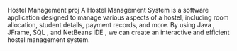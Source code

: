  Hostel Management proj
A Hostel Management System is a software application  designed to manage various aspects of a hostel, including room allocation, student details, payment records, and more.  By using Java , JFrame, SQL , and NetBeans IDE , we can create an interactive and efficient hostel management system.
